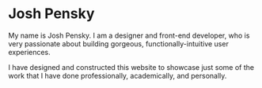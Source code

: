 # Josh Pensky

My name is Josh Pensky. I am a designer and front-end developer, who is very passionate about building gorgeous, functionally-intuitive user experiences.

I have designed and constructed this website to showcase just some of the work that I have done professionally, academically, and personally.
